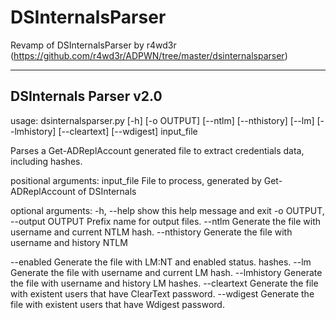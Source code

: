 # DSInternalsParser
Revamp of DSInternalsParser by r4wd3r (https://github.com/r4wd3r/ADPWN/tree/master/dsinternalsparser)

-----------------------
DSInternals Parser v2.0
-----------------------

usage: dsinternalsparser.py [-h] [-o OUTPUT] [--ntlm] [--nthistory] [--lm]
                            [--lmhistory] [--cleartext] [--wdigest]
                            input_file

Parses a Get-ADReplAccount generated file to extract credentials data,
including hashes.

positional arguments:
  input_file            File to process, generated by Get-ADReplAccount of
                        DSInternals

optional arguments:
  -h, --help            show this help message and exit
  -o OUTPUT, --output OUTPUT
                        Prefix name for output files.
  --ntlm                Generate the file with username and current NTLM hash.
  --nthistory           Generate the file with username and history NTLM

  --enabled             Generate the file with LM:NT and enabled status.
                        hashes.
  --lm                  Generate the file with username and current LM hash.
  --lmhistory           Generate the file with username and history LM hashes.
  --cleartext           Generate the file with existent users that have
                        ClearText password.
  --wdigest             Generate the file with existent users that have
                        Wdigest password.
